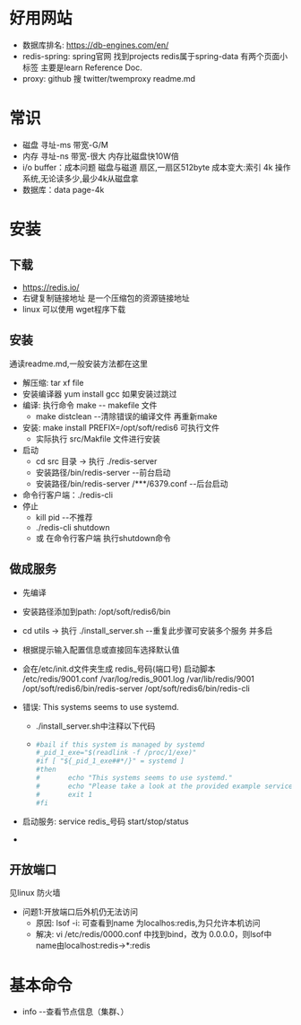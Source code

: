 # 好用网站

- 数据库排名: https://db-engines.com/en/
- redis-spring: spring官网 找到projects redis属于spring-data 有两个页面小标签 主要是learn Reference Doc.
- proxy: github 搜 twitter/twemproxy readme.md

# 常识

- 磁盘 寻址-ms 带宽-G/M
- 内存 寻址-ns 带宽-很大
      内存比磁盘快10W倍
- i/o buffer：成本问题
      磁盘与磁道
      扇区,一扇区512byte 成本变大:索引
      4k 操作系统,无论读多少,最少4k从磁盘拿
- 数据库：data page-4k

# 安装

## 下载

- https://redis.io/
- 右键复制链接地址 是一个压缩包的资源链接地址
- linux 可以使用 wget程序下载

## 安装

通读readme.md,一般安装方法都在这里

- 解压缩: tar xf file
- 安装编译器  yum install gcc 如果安装过跳过
- 编译: 执行命令 make    -- makefile 文件
  - make distclean    --清除错误的编译文件 再重新make
- 安装: make install PREFIX=/opt/soft/redis6 可执行文件
  - 实际执行 src/Makfile 文件进行安装
- 启动
  - cd src 目录 → 执行 ./redis-server
  - 安装路径/bin/redis-server    --前台启动
  - 安装路径/bin/redis-server /***/6379.conf    --后台启动
- 命令行客户端：./redis-cli
- 停止
  - kill pid    --不推荐
  - ./redis-cli shutdown
  - 或 在命令行客户端 执行shutdown命令

## 做成服务

- 先编译

- 安装路径添加到path: /opt/soft/redis6/bin

- cd utils → 执行 ./install_server.sh  --重复此步骤可安装多个服务 并多启

- 根据提示输入配置信息或直接回车选择默认值

- 会在/etc/init.d文件夹生成 redis_号码(端口号) 启动脚本
      /etc/redis/9001.conf
      /var/log/redis_9001.log
      /var/lib/redis/9001
      /opt/soft/redis6/bin/redis-server
      /opt/soft/redis6/bin/redis-cli

- 错误: This systems seems to use systemd.  

  - ./install_server.sh中注释以下代码

  - ```sh
    #bail if this system is managed by systemd
    #_pid_1_exe="$(readlink -f /proc/1/exe)"
    #if [ "${_pid_1_exe##*/}" = systemd ]
    #then
    #       echo "This systems seems to use systemd."
    #       echo "Please take a look at the provided example service unit files in this directory, and adapt and install them. Sorry!"
    #       exit 1
    #fi
    ```

- 启动服务: service redis_号码 start/stop/status

- 

## 开放端口 

见linux 防火墙

- 问题1:开放端口后外机仍无法访问
  - 原因: lsof -i: 可查看到name 为localhos:redis,为只允许本机访问
  - 解决: vi /etc/redis/0000.conf 中找到bind，改为 0.0.0.0，则lsof中name由localhost:redis→*:redis

# 基本命令

- info    --查看节点信息（集群、）